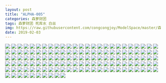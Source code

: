 ```yaml
---
layout: post
title: "ALPHA-005"
categories: 森萝财团
tags: 森萝财团 死库水 白丝
img: https://raw.githubusercontent.com/congcongjoy/ModelSpace/master/森萝财团/ALPHA/ALPHA-005/honghuatu.net(1).jpg
date: 2019-02-03
---
```



![](https://raw.githubusercontent.com/congcongjoy/ModelSpace/master/森萝财团/ALPHA/ALPHA-005/honghuatu.net(1).jpg)
![](https://raw.githubusercontent.com/congcongjoy/ModelSpace/master/森萝财团/ALPHA/ALPHA-005/honghuatu.net(2).jpg)
![](https://raw.githubusercontent.com/congcongjoy/ModelSpace/master/森萝财团/ALPHA/ALPHA-005/honghuatu.net(3).jpg)
![](https://raw.githubusercontent.com/congcongjoy/ModelSpace/master/森萝财团/ALPHA/ALPHA-005/honghuatu.net(4).jpg)
![](https://raw.githubusercontent.com/congcongjoy/ModelSpace/master/森萝财团/ALPHA/ALPHA-005/honghuatu.net(5).jpg)
![](https://raw.githubusercontent.com/congcongjoy/ModelSpace/master/森萝财团/ALPHA/ALPHA-005/honghuatu.net(6).jpg)
![](https://raw.githubusercontent.com/congcongjoy/ModelSpace/master/森萝财团/ALPHA/ALPHA-005/honghuatu.net(7).jpg)
![](https://raw.githubusercontent.com/congcongjoy/ModelSpace/master/森萝财团/ALPHA/ALPHA-005/honghuatu.net(8).jpg)
![](https://raw.githubusercontent.com/congcongjoy/ModelSpace/master/森萝财团/ALPHA/ALPHA-005/honghuatu.net(9).jpg)
![](https://raw.githubusercontent.com/congcongjoy/ModelSpace/master/森萝财团/ALPHA/ALPHA-005/honghuatu.net(10).jpg)
![](https://raw.githubusercontent.com/congcongjoy/ModelSpace/master/森萝财团/ALPHA/ALPHA-005/honghuatu.net(11).jpg)
![](https://raw.githubusercontent.com/congcongjoy/ModelSpace/master/森萝财团/ALPHA/ALPHA-005/honghuatu.net(12).jpg)
![](https://raw.githubusercontent.com/congcongjoy/ModelSpace/master/森萝财团/ALPHA/ALPHA-005/honghuatu.net(13).jpg)
![](https://raw.githubusercontent.com/congcongjoy/ModelSpace/master/森萝财团/ALPHA/ALPHA-005/honghuatu.net(14).jpg)
![](https://raw.githubusercontent.com/congcongjoy/ModelSpace/master/森萝财团/ALPHA/ALPHA-005/honghuatu.net(15).jpg)
![](https://raw.githubusercontent.com/congcongjoy/ModelSpace/master/森萝财团/ALPHA/ALPHA-005/honghuatu.net(16).jpg)
![](https://raw.githubusercontent.com/congcongjoy/ModelSpace/master/森萝财团/ALPHA/ALPHA-005/honghuatu.net(17).jpg)
![](https://raw.githubusercontent.com/congcongjoy/ModelSpace/master/森萝财团/ALPHA/ALPHA-005/honghuatu.net(18).jpg)
![](https://raw.githubusercontent.com/congcongjoy/ModelSpace/master/森萝财团/ALPHA/ALPHA-005/honghuatu.net(19).jpg)
![](https://raw.githubusercontent.com/congcongjoy/ModelSpace/master/森萝财团/ALPHA/ALPHA-005/honghuatu.net(20).jpg)
![](https://raw.githubusercontent.com/congcongjoy/ModelSpace/master/森萝财团/ALPHA/ALPHA-005/honghuatu.net(21).jpg)
![](https://raw.githubusercontent.com/congcongjoy/ModelSpace/master/森萝财团/ALPHA/ALPHA-005/honghuatu.net(22).jpg)
![](https://raw.githubusercontent.com/congcongjoy/ModelSpace/master/森萝财团/ALPHA/ALPHA-005/honghuatu.net(23).jpg)
![](https://raw.githubusercontent.com/congcongjoy/ModelSpace/master/森萝财团/ALPHA/ALPHA-005/honghuatu.net(24).jpg)
![](https://raw.githubusercontent.com/congcongjoy/ModelSpace/master/森萝财团/ALPHA/ALPHA-005/honghuatu.net(25).jpg)
![](https://raw.githubusercontent.com/congcongjoy/ModelSpace/master/森萝财团/ALPHA/ALPHA-005/honghuatu.net(26).jpg)
![](https://raw.githubusercontent.com/congcongjoy/ModelSpace/master/森萝财团/ALPHA/ALPHA-005/honghuatu.net(27).jpg)
![](https://raw.githubusercontent.com/congcongjoy/ModelSpace/master/森萝财团/ALPHA/ALPHA-005/honghuatu.net(28).jpg)
![](https://raw.githubusercontent.com/congcongjoy/ModelSpace/master/森萝财团/ALPHA/ALPHA-005/honghuatu.net(29).jpg)
![](https://raw.githubusercontent.com/congcongjoy/ModelSpace/master/森萝财团/ALPHA/ALPHA-005/honghuatu.net(30).jpg)
![](https://raw.githubusercontent.com/congcongjoy/ModelSpace/master/森萝财团/ALPHA/ALPHA-005/honghuatu.net(31).jpg)
![](https://raw.githubusercontent.com/congcongjoy/ModelSpace/master/森萝财团/ALPHA/ALPHA-005/honghuatu.net(32).jpg)
![](https://raw.githubusercontent.com/congcongjoy/ModelSpace/master/森萝财团/ALPHA/ALPHA-005/honghuatu.net(33).jpg)
![](https://raw.githubusercontent.com/congcongjoy/ModelSpace/master/森萝财团/ALPHA/ALPHA-005/honghuatu.net(34).jpg)
![](https://raw.githubusercontent.com/congcongjoy/ModelSpace/master/森萝财团/ALPHA/ALPHA-005/honghuatu.net(35).jpg)
![](https://raw.githubusercontent.com/congcongjoy/ModelSpace/master/森萝财团/ALPHA/ALPHA-005/honghuatu.net(36).jpg)
![](https://raw.githubusercontent.com/congcongjoy/ModelSpace/master/森萝财团/ALPHA/ALPHA-005/honghuatu.net(37).jpg)
![](https://raw.githubusercontent.com/congcongjoy/ModelSpace/master/森萝财团/ALPHA/ALPHA-005/honghuatu.net(38).jpg)
![](https://raw.githubusercontent.com/congcongjoy/ModelSpace/master/森萝财团/ALPHA/ALPHA-005/honghuatu.net(39).jpg)
![](https://raw.githubusercontent.com/congcongjoy/ModelSpace/master/森萝财团/ALPHA/ALPHA-005/honghuatu.net(40).jpg)
![](https://raw.githubusercontent.com/congcongjoy/ModelSpace/master/森萝财团/ALPHA/ALPHA-005/honghuatu.net(41).jpg)
![](https://raw.githubusercontent.com/congcongjoy/ModelSpace/master/森萝财团/ALPHA/ALPHA-005/honghuatu.net(42).jpg)
![](https://raw.githubusercontent.com/congcongjoy/ModelSpace/master/森萝财团/ALPHA/ALPHA-005/honghuatu.net(43).jpg)
![](https://raw.githubusercontent.com/congcongjoy/ModelSpace/master/森萝财团/ALPHA/ALPHA-005/honghuatu.net(44).jpg)
![](https://raw.githubusercontent.com/congcongjoy/ModelSpace/master/森萝财团/ALPHA/ALPHA-005/honghuatu.net(45).jpg)
![](https://raw.githubusercontent.com/congcongjoy/ModelSpace/master/森萝财团/ALPHA/ALPHA-005/honghuatu.net(46).jpg)
![](https://raw.githubusercontent.com/congcongjoy/ModelSpace/master/森萝财团/ALPHA/ALPHA-005/honghuatu.net(47).jpg)
![](https://raw.githubusercontent.com/congcongjoy/ModelSpace/master/森萝财团/ALPHA/ALPHA-005/honghuatu.net(48).jpg)
![](https://raw.githubusercontent.com/congcongjoy/ModelSpace/master/森萝财团/ALPHA/ALPHA-005/honghuatu.net(49).jpg)
![](https://raw.githubusercontent.com/congcongjoy/ModelSpace/master/森萝财团/ALPHA/ALPHA-005/honghuatu.net(50).jpg)
![](https://raw.githubusercontent.com/congcongjoy/ModelSpace/master/森萝财团/ALPHA/ALPHA-005/honghuatu.net(51).jpg)
![](https://raw.githubusercontent.com/congcongjoy/ModelSpace/master/森萝财团/ALPHA/ALPHA-005/honghuatu.net(52).jpg)
![](https://raw.githubusercontent.com/congcongjoy/ModelSpace/master/森萝财团/ALPHA/ALPHA-005/honghuatu.net(53).jpg)
![](https://raw.githubusercontent.com/congcongjoy/ModelSpace/master/森萝财团/ALPHA/ALPHA-005/honghuatu.net(54).jpg)
![](https://raw.githubusercontent.com/congcongjoy/ModelSpace/master/森萝财团/ALPHA/ALPHA-005/honghuatu.net(55).jpg)
![](https://raw.githubusercontent.com/congcongjoy/ModelSpace/master/森萝财团/ALPHA/ALPHA-005/honghuatu.net(56).jpg)
![](https://raw.githubusercontent.com/congcongjoy/ModelSpace/master/森萝财团/ALPHA/ALPHA-005/honghuatu.net(57).jpg)
![](https://raw.githubusercontent.com/congcongjoy/ModelSpace/master/森萝财团/ALPHA/ALPHA-005/honghuatu.net(58).jpg)
![](https://raw.githubusercontent.com/congcongjoy/ModelSpace/master/森萝财团/ALPHA/ALPHA-005/honghuatu.net(59).jpg)
![](https://raw.githubusercontent.com/congcongjoy/ModelSpace/master/森萝财团/ALPHA/ALPHA-005/honghuatu.net(60).jpg)
![](https://raw.githubusercontent.com/congcongjoy/ModelSpace/master/森萝财团/ALPHA/ALPHA-005/honghuatu.net(61).jpg)
![](https://raw.githubusercontent.com/congcongjoy/ModelSpace/master/森萝财团/ALPHA/ALPHA-005/honghuatu.net(62).jpg)
![](https://raw.githubusercontent.com/congcongjoy/ModelSpace/master/森萝财团/ALPHA/ALPHA-005/honghuatu.net(63).jpg)
![](https://raw.githubusercontent.com/congcongjoy/ModelSpace/master/森萝财团/ALPHA/ALPHA-005/honghuatu.net(64).jpg)
![](https://raw.githubusercontent.com/congcongjoy/ModelSpace/master/森萝财团/ALPHA/ALPHA-005/honghuatu.net(65).jpg)
![](https://raw.githubusercontent.com/congcongjoy/ModelSpace/master/森萝财团/ALPHA/ALPHA-005/honghuatu.net(66).jpg)
![](https://raw.githubusercontent.com/congcongjoy/ModelSpace/master/森萝财团/ALPHA/ALPHA-005/honghuatu.net(67).jpg)
![](https://raw.githubusercontent.com/congcongjoy/ModelSpace/master/森萝财团/ALPHA/ALPHA-005/honghuatu.net(68).jpg)
![](https://raw.githubusercontent.com/congcongjoy/ModelSpace/master/森萝财团/ALPHA/ALPHA-005/honghuatu.net(69).jpg)
![](https://raw.githubusercontent.com/congcongjoy/ModelSpace/master/森萝财团/ALPHA/ALPHA-005/honghuatu.net(70).jpg)
![](https://raw.githubusercontent.com/congcongjoy/ModelSpace/master/森萝财团/ALPHA/ALPHA-005/honghuatu.net(71).jpg)
![](https://raw.githubusercontent.com/congcongjoy/ModelSpace/master/森萝财团/ALPHA/ALPHA-005/honghuatu.net(72).jpg)
![](https://raw.githubusercontent.com/congcongjoy/ModelSpace/master/森萝财团/ALPHA/ALPHA-005/honghuatu.net(73).jpg)
![](https://raw.githubusercontent.com/congcongjoy/ModelSpace/master/森萝财团/ALPHA/ALPHA-005/honghuatu.net(74).jpg)
![](https://raw.githubusercontent.com/congcongjoy/ModelSpace/master/森萝财团/ALPHA/ALPHA-005/honghuatu.net(75).jpg)
![](https://raw.githubusercontent.com/congcongjoy/ModelSpace/master/森萝财团/ALPHA/ALPHA-005/honghuatu.net(76).jpg)
![](https://raw.githubusercontent.com/congcongjoy/ModelSpace/master/森萝财团/ALPHA/ALPHA-005/honghuatu.net(77).jpg)
![](https://raw.githubusercontent.com/congcongjoy/ModelSpace/master/森萝财团/ALPHA/ALPHA-005/honghuatu.net(78).jpg)
![](https://raw.githubusercontent.com/congcongjoy/ModelSpace/master/森萝财团/ALPHA/ALPHA-005/honghuatu.net(79).jpg)
![](https://raw.githubusercontent.com/congcongjoy/ModelSpace/master/森萝财团/ALPHA/ALPHA-005/honghuatu.net(80).jpg)
![](https://raw.githubusercontent.com/congcongjoy/ModelSpace/master/森萝财团/ALPHA/ALPHA-005/honghuatu.net(81).jpg)
![](https://raw.githubusercontent.com/congcongjoy/ModelSpace/master/森萝财团/ALPHA/ALPHA-005/honghuatu.net(82).jpg)
![](https://raw.githubusercontent.com/congcongjoy/ModelSpace/master/森萝财团/ALPHA/ALPHA-005/honghuatu.net(83).jpg)
![](https://raw.githubusercontent.com/congcongjoy/ModelSpace/master/森萝财团/ALPHA/ALPHA-005/honghuatu.net(84).jpg)
![](https://raw.githubusercontent.com/congcongjoy/ModelSpace/master/森萝财团/ALPHA/ALPHA-005/honghuatu.net(85).jpg)
![](https://raw.githubusercontent.com/congcongjoy/ModelSpace/master/森萝财团/ALPHA/ALPHA-005/honghuatu.net(86).jpg)
![](https://raw.githubusercontent.com/congcongjoy/ModelSpace/master/森萝财团/ALPHA/ALPHA-005/honghuatu.net(87).jpg)
![](https://raw.githubusercontent.com/congcongjoy/ModelSpace/master/森萝财团/ALPHA/ALPHA-005/honghuatu.net(88).jpg)
![](https://raw.githubusercontent.com/congcongjoy/ModelSpace/master/森萝财团/ALPHA/ALPHA-005/honghuatu.net(89).jpg)
![](https://raw.githubusercontent.com/congcongjoy/ModelSpace/master/森萝财团/ALPHA/ALPHA-005/honghuatu.net(90).jpg)
![](https://raw.githubusercontent.com/congcongjoy/ModelSpace/master/森萝财团/ALPHA/ALPHA-005/honghuatu.net(91).jpg)
![](https://raw.githubusercontent.com/congcongjoy/ModelSpace/master/森萝财团/ALPHA/ALPHA-005/honghuatu.net(92).jpg)
![](https://raw.githubusercontent.com/congcongjoy/ModelSpace/master/森萝财团/ALPHA/ALPHA-005/honghuatu.net(93).jpg)
![](https://raw.githubusercontent.com/congcongjoy/ModelSpace/master/森萝财团/ALPHA/ALPHA-005/honghuatu.net(94).jpg)
![](https://raw.githubusercontent.com/congcongjoy/ModelSpace/master/森萝财团/ALPHA/ALPHA-005/honghuatu.net(95).jpg)
![](https://raw.githubusercontent.com/congcongjoy/ModelSpace/master/森萝财团/ALPHA/ALPHA-005/honghuatu.net(96).jpg)
![](https://raw.githubusercontent.com/congcongjoy/ModelSpace/master/森萝财团/ALPHA/ALPHA-005/honghuatu.net(97).jpg)
![](https://raw.githubusercontent.com/congcongjoy/ModelSpace/master/森萝财团/ALPHA/ALPHA-005/honghuatu.net(98).jpg)
![](https://raw.githubusercontent.com/congcongjoy/ModelSpace/master/森萝财团/ALPHA/ALPHA-005/honghuatu.net(99).jpg)
![](https://raw.githubusercontent.com/congcongjoy/ModelSpace/master/森萝财团/ALPHA/ALPHA-005/honghuatu.net(100).jpg)
![](https://raw.githubusercontent.com/congcongjoy/ModelSpace/master/森萝财团/ALPHA/ALPHA-005/honghuatu.net(101).jpg)
![](https://raw.githubusercontent.com/congcongjoy/ModelSpace/master/森萝财团/ALPHA/ALPHA-005/honghuatu.net(102).jpg)
![](https://raw.githubusercontent.com/congcongjoy/ModelSpace/master/森萝财团/ALPHA/ALPHA-005/honghuatu.net(103).jpg)
![](https://raw.githubusercontent.com/congcongjoy/ModelSpace/master/森萝财团/ALPHA/ALPHA-005/honghuatu.net(104).jpg)
![](https://raw.githubusercontent.com/congcongjoy/ModelSpace/master/森萝财团/ALPHA/ALPHA-005/honghuatu.net(105).jpg)
![](https://raw.githubusercontent.com/congcongjoy/ModelSpace/master/森萝财团/ALPHA/ALPHA-005/honghuatu.net(106).jpg)
![](https://raw.githubusercontent.com/congcongjoy/ModelSpace/master/森萝财团/ALPHA/ALPHA-005/honghuatu.net(107).jpg)
![](https://raw.githubusercontent.com/congcongjoy/ModelSpace/master/森萝财团/ALPHA/ALPHA-005/honghuatu.net(108).jpg)
![](https://raw.githubusercontent.com/congcongjoy/ModelSpace/master/森萝财团/ALPHA/ALPHA-005/honghuatu.net(109).jpg)
![](https://raw.githubusercontent.com/congcongjoy/ModelSpace/master/森萝财团/ALPHA/ALPHA-005/honghuatu.net(110).jpg)
![](https://raw.githubusercontent.com/congcongjoy/ModelSpace/master/森萝财团/ALPHA/ALPHA-005/honghuatu.net(111).jpg)
![](https://raw.githubusercontent.com/congcongjoy/ModelSpace/master/森萝财团/ALPHA/ALPHA-005/honghuatu.net(112).jpg)
![](https://raw.githubusercontent.com/congcongjoy/ModelSpace/master/森萝财团/ALPHA/ALPHA-005/honghuatu.net(113).jpg)
![](https://raw.githubusercontent.com/congcongjoy/ModelSpace/master/森萝财团/ALPHA/ALPHA-005/honghuatu.net(114).jpg)
![](https://raw.githubusercontent.com/congcongjoy/ModelSpace/master/森萝财团/ALPHA/ALPHA-005/honghuatu.net(115).jpg)
![](https://raw.githubusercontent.com/congcongjoy/ModelSpace/master/森萝财团/ALPHA/ALPHA-005/honghuatu.net(116).jpg)
![](https://raw.githubusercontent.com/congcongjoy/ModelSpace/master/森萝财团/ALPHA/ALPHA-005/honghuatu.net(117).jpg)
![](https://raw.githubusercontent.com/congcongjoy/ModelSpace/master/森萝财团/ALPHA/ALPHA-005/honghuatu.net(118).jpg)
![](https://raw.githubusercontent.com/congcongjoy/ModelSpace/master/森萝财团/ALPHA/ALPHA-005/honghuatu.net(119).jpg)
![](https://raw.githubusercontent.com/congcongjoy/ModelSpace/master/森萝财团/ALPHA/ALPHA-005/honghuatu.net(120).jpg)
![](https://raw.githubusercontent.com/congcongjoy/ModelSpace/master/森萝财团/ALPHA/ALPHA-005/honghuatu.net(121).jpg)
![](https://raw.githubusercontent.com/congcongjoy/ModelSpace/master/森萝财团/ALPHA/ALPHA-005/honghuatu.net(122).jpg)
![](https://raw.githubusercontent.com/congcongjoy/ModelSpace/master/森萝财团/ALPHA/ALPHA-005/honghuatu.net(123).jpg)
![](https://raw.githubusercontent.com/congcongjoy/ModelSpace/master/森萝财团/ALPHA/ALPHA-005/honghuatu.net(124).jpg)
![](https://raw.githubusercontent.com/congcongjoy/ModelSpace/master/森萝财团/ALPHA/ALPHA-005/honghuatu.net(125).jpg)
![](https://raw.githubusercontent.com/congcongjoy/ModelSpace/master/森萝财团/ALPHA/ALPHA-005/honghuatu.net(126).jpg)
![](https://raw.githubusercontent.com/congcongjoy/ModelSpace/master/森萝财团/ALPHA/ALPHA-005/honghuatu.net(127).jpg)
![](https://raw.githubusercontent.com/congcongjoy/ModelSpace/master/森萝财团/ALPHA/ALPHA-005/honghuatu.net(128).jpg)
![](https://raw.githubusercontent.com/congcongjoy/ModelSpace/master/森萝财团/ALPHA/ALPHA-005/honghuatu.net(129).jpg)
![](https://raw.githubusercontent.com/congcongjoy/ModelSpace/master/森萝财团/ALPHA/ALPHA-005/honghuatu.net(130).jpg)
![](https://raw.githubusercontent.com/congcongjoy/ModelSpace/master/森萝财团/ALPHA/ALPHA-005/honghuatu.net(131).jpg)
![](https://raw.githubusercontent.com/congcongjoy/ModelSpace/master/森萝财团/ALPHA/ALPHA-005/honghuatu.net(132).jpg)
![](https://raw.githubusercontent.com/congcongjoy/ModelSpace/master/森萝财团/ALPHA/ALPHA-005/honghuatu.net(133).jpg)
![](https://raw.githubusercontent.com/congcongjoy/ModelSpace/master/森萝财团/ALPHA/ALPHA-005/honghuatu.net(134).jpg)
![](https://raw.githubusercontent.com/congcongjoy/ModelSpace/master/森萝财团/ALPHA/ALPHA-005/honghuatu.net(135).jpg)
